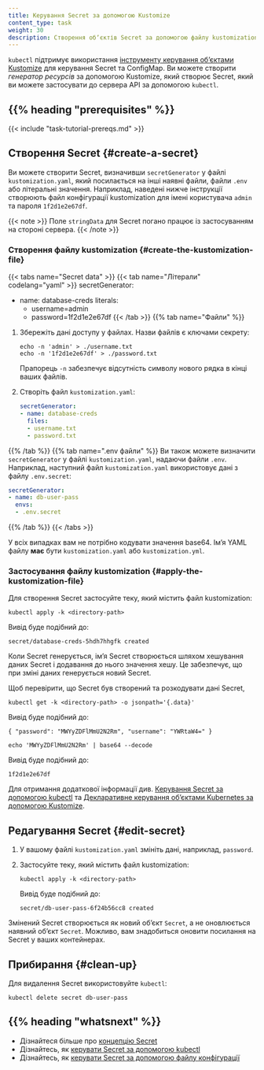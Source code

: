 ```yaml
---
title: Керування Secret за допомогою Kustomize
content_type: task
weight: 30
description: Створення обʼєктів Secret за допомогою файлу kustomization.yaml.
---
```


<!-- overview -->

`kubectl` підтримує використання [інструменту керування обʼєктами Kustomize](/docs/tasks/manage-kubernetes-objects/kustomization/) для керування Secret та ConfigMap. Ви можете створити *генератор ресурсів* за допомогою Kustomize, який створює Secret, який ви можете застосувати до сервера API за допомогою `kubectl`.

## {{% heading "prerequisites" %}}

{{< include "task-tutorial-prereqs.md" >}}

<!-- steps -->

## Створення Secret {#create-a-secret}

Ви можете створити Secret, визначивши `secretGenerator` у файлі `kustomization.yaml`, який посилається на інші наявні файли, файли `.env` або літеральні значення. Наприклад, наведені нижче інструкції створюють файл конфігурації kustomization для імені користувача `admin` та пароля `1f2d1e2e67df`.

{{< note >}}
Поле `stringData` для Secret погано працює із застосуванням на стороні сервера.
{{< /note >}}

### Створення файлу kustomization {#create-the-kustomization-file}

{{< tabs name="Secret data" >}}
{{< tab name="Літерали" codelang="yaml" >}}
secretGenerator:
- name: database-creds
  literals:
  - username=admin
  - password=1f2d1e2e67df
{{< /tab >}}
{{% tab name="Файли" %}}

1. Збережіть дані доступу у файлах. Назви файлів є ключами секрету:

   ```shell
   echo -n 'admin' > ./username.txt
   echo -n '1f2d1e2e67df' > ./password.txt
   ```

   Прапорець `-n` забезпечує відсутність символу нового рядка в кінці ваших
   файлів.

2. Створіть файл `kustomization.yaml`:

    ```yaml
    secretGenerator:
    - name: database-creds
      files:
      - username.txt
      - password.txt
    ```

{{% /tab %}}
{{% tab name=".env файли" %}}
Ви також можете визначити `secretGenerator` у файлі `kustomization.yaml`, надаючи файли `.env`. Наприклад, наступний файл `kustomization.yaml` використовує дані з файлу `.env.secret`:

```yaml
secretGenerator:
- name: db-user-pass
  envs:
  - .env.secret
```

{{% /tab %}}
{{< /tabs >}}

У всіх випадках вам не потрібно кодувати значення base64. Імʼя YAML файлу **має** бути `kustomization.yaml` або `kustomization.yml`.

### Застосування файлу kustomization {#apply-the-kustomization-file}

Для створення Secret застосуйте теку, який містить файл kustomization:

```shell
kubectl apply -k <directory-path>
```

Вивід буде подібний до:

```none
secret/database-creds-5hdh7hhgfk created
```

Коли Secret генерується, імʼя Secret створюється шляхом хешування даних Secret і додавання до нього значення хешу. Це забезпечує, що при зміні даних генерується новий Secret.

Щоб перевірити, що Secret був створений та розкодувати дані Secret,

```shell
kubectl get -k <directory-path> -o jsonpath='{.data}' 
```

Вивід буде подібний до:

```none
{ "password": "MWYyZDFlMmU2N2Rm", "username": "YWRtaW4=" }
```

```shell
echo 'MWYyZDFlMmU2N2Rm' | base64 --decode
```

Вивід буде подібний до:

```none
1f2d1e2e67df
```

Для отримання додаткової інформації див. [Керування Secret за допомогою kubectl](/docs/tasks/configmap-secret/managing-secret-using-kubectl/#перевірка-секрету) та [Декларативне керування обʼєктами Kubernetes за допомогою Kustomize](/docs/tasks/manage-kubernetes-objects/kustomization/).

## Редагування Secret {#edit-secret}

1. У вашому файлі `kustomization.yaml` змініть дані, наприклад, `password`.
1. Застосуйте теку, який містить файл kustomization:

    ```shell
    kubectl apply -k <directory-path>
    ```

    Вивід буде подібний до:

    ```none
    secret/db-user-pass-6f24b56cc8 created
    ```

Змінений Secret створюється як новий обʼєкт `Secret`, а не оновлюється наявний обʼєкт `Secret`. Можливо, вам знадобиться оновити посилання на Secret у ваших контейнерах.

## Прибирання {#clean-up}

Для видалення Secret використовуйте `kubectl`:

```shell
kubectl delete secret db-user-pass
```

## {{% heading "whatsnext" %}}

- Дізнайтеся більше про [концепцію Secret](/docs/concepts/configuration/secret/)
- Дізнайтесь, як [керувати Secret за допомогою kubectl](/docs/tasks/configmap-secret/managing-secret-using-kubectl/)
- Дізнайтесь, як [керувати Secret за допомогою файлу конфігурації](/docs/tasks/configmap-secret/managing-secret-using-config-file/)